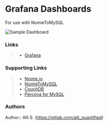 # Grafana Dashboards

For use with NomieToMySQL

![Sample Dashboard](https://i.imgur.com/wuf5FZK.png)

### Links
> * [Grafana](https://grafana.com/)

### Supporting Links
> * [Nomie.io](https://nomie.io/)
> * [NomieToMySQL](https://github.com/allisontharp/NomieToMySQL)
> * [CouchDB](https://couchdb.apache.org/)
> * [Percona for MySQL](https://www.percona.com/software/mysql-database/percona-server)

### Authors

Author:: Alli S. (https://gitlab.com/alli_quantified)
